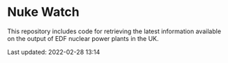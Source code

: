 # Nuke Watch

This repository includes code for retrieving the latest information available on the output of EDF nuclear power plants in the UK.

Last updated: 2022-02-28 13:14